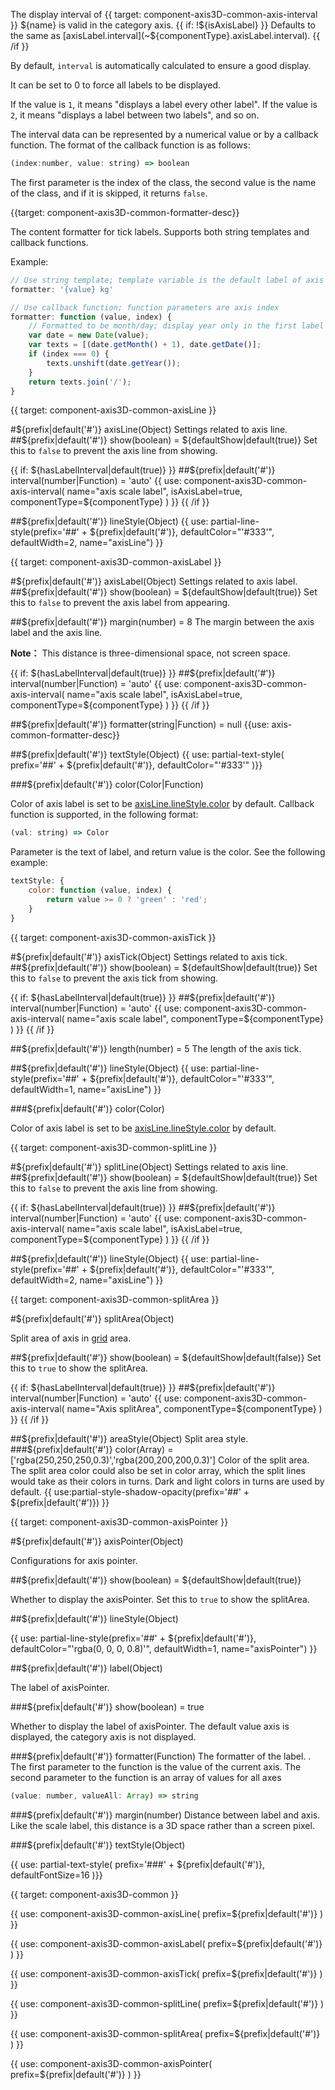 The display interval of {{ target: component-axis3D-common-axis-interval }}
${name} is valid in the category axis. {{ if: !${isAxisLabel} }} Defaults to the same as [axisLabel.interval](~${componentType}.axisLabel.interval). {{ /if }}

By default, `interval` is automatically calculated to ensure a good display.

It can be set to 0 to force all labels to be displayed.

If the value is `1`, it means "displays a label every other label". If the value is `2`, it means "displays a label between two labels", and so on.

The interval data can be represented by a numerical value or by a callback function. The format of the callback function is as follows:

```js
(index:number, value: string) => boolean
```

The first parameter is the index of the class, the second value is the name of the class, and if it is skipped, it returns `false`.

{{target: component-axis3D-common-formatter-desc}}

The content formatter for tick labels. Supports both string templates and callback functions.

Example: 
```js
// Use string template; template variable is the default label of axis {value}
formatter: '{value} kg'

// Use callback function; function parameters are axis index
formatter: function (value, index) {
    // Formatted to be month/day; display year only in the first label
    var date = new Date(value);
    var texts = [(date.getMonth() + 1), date.getDate()];
    if (index === 0) {
        texts.unshift(date.getYear());
    }
    return texts.join('/');
}
```



{{ target: component-axis3D-common-axisLine }}

#${prefix|default('#')} axisLine(Object)
Settings related to axis line.
##${prefix|default('#')} show(boolean) = ${defaultShow|default(true)}
Set this to `false` to prevent the axis line from showing.

{{ if: ${hasLabelInterval|default(true)} }}
##${prefix|default('#')} interval(number|Function) = 'auto'
{{ use: component-axis3D-common-axis-interval(
    name="axis scale label",
    isAxisLabel=true,
    componentType=${componentType}
) }}
{{ /if }}

##${prefix|default('#')} lineStyle(Object)
{{ use: partial-line-style(prefix='##' + ${prefix|default('#')}, defaultColor="'#333'", defaultWidth=2, name="axisLine") }}




{{ target: component-axis3D-common-axisLabel }}

#${prefix|default('#')} axisLabel(Object)
Settings related to axis label.
##${prefix|default('#')} show(boolean) = ${defaultShow|default(true)}
Set this to `false` to prevent the axis label from appearing.

##${prefix|default('#')} margin(number) = 8
The margin between the axis label and the axis line.

**Note：** This distance is three-dimensional space, not screen space.

{{ if: ${hasLabelInterval|default(true)} }}
##${prefix|default('#')} interval(number|Function) = 'auto'
{{ use: component-axis3D-common-axis-interval(
    name="axis scale label",
    isAxisLabel=true,
    componentType=${componentType}
) }}
{{ /if }}

##${prefix|default('#')} formatter(string|Function) = null
{{use: axis-common-formatter-desc}}


##${prefix|default('#')} textStyle(Object)
{{ use: partial-text-style(
    prefix='##' + ${prefix|default('#')},
    defaultColor="'#333'"
)}}
<!-- Overwrite color -->
###${prefix|default('#')} color(Color|Function)

Color of axis label is set to be [axisLine.lineStyle.color](~${componentType}.axisLine.lineStyle.color) by default. Callback function is supported, in the following format:

```js
(val: string) => Color
```
Parameter is the text of label, and return value is the color. See the following example:

```js
textStyle: {
    color: function (value, index) {
        return value >= 0 ? 'green' : 'red';
    }
}
```


{{ target: component-axis3D-common-axisTick }}

#${prefix|default('#')} axisTick(Object)
Settings related to axis tick.
##${prefix|default('#')} show(boolean) = ${defaultShow|default(true)}
Set this to `false` to prevent the axis tick from showing.

{{ if: ${hasLabelInterval|default(true)} }}
##${prefix|default('#')} interval(number|Function) = 'auto'
{{ use: component-axis3D-common-axis-interval(
    name="axis scale label",
    componentType=${componentType}
) }}
{{ /if }}

##${prefix|default('#')} length(number) = 5
The length of the axis tick.

##${prefix|default('#')} lineStyle(Object)
{{ use: partial-line-style(prefix='##' + ${prefix|default('#')}, defaultColor="'#333'", defaultWidth=1, name="axisLine") }}
<!-- Overwrite color -->
###${prefix|default('#')} color(Color)

Color of axis label is set to be [axisLine.lineStyle.color](~${componentType}.axisLine.lineStyle.color) by default.


{{ target: component-axis3D-common-splitLine }}

#${prefix|default('#')} splitLine(Object)
Settings related to axis line.
##${prefix|default('#')} show(boolean) = ${defaultShow|default(true)}
Set this to `false` to prevent the axis line from showing.

{{ if: ${hasLabelInterval|default(true)} }}
##${prefix|default('#')} interval(number|Function) = 'auto'
{{ use: component-axis3D-common-axis-interval(
    name="axis scale label",
    isAxisLabel=true,
    componentType=${componentType}
) }}
{{ /if }}

##${prefix|default('#')} lineStyle(Object)
{{ use: partial-line-style(prefix='##' + ${prefix|default('#')}, defaultColor="'#333'", defaultWidth=2, name="axisLine") }}



{{ target: component-axis3D-common-splitArea }}

#${prefix|default('#')} splitArea(Object)

Split area of axis in [grid](~grid) area.

##${prefix|default('#')} show(boolean) = ${defaultShow|default(false)}
Set this to `true` to show the splitArea.

{{ if: ${hasLabelInterval|default(true)} }}
##${prefix|default('#')} interval(number|Function) = 'auto'
{{ use: component-axis3D-common-axis-interval(
    name="Axis splitArea",
    componentType=${componentType}
) }}
{{ /if }}

##${prefix|default('#')} areaStyle(Object)
Split area style.
###${prefix|default('#')} color(Array) = ['rgba(250,250,250,0.3)','rgba(200,200,200,0.3)']
Color of the split area.
The split area color could also be set in color array, which the split lines would take as their colors in turns. Dark and light colors in turns are used by default.
{{ use:partial-style-shadow-opacity(prefix='##' + ${prefix|default('#')}) }}




{{ target: component-axis3D-common-axisPointer }}

#${prefix|default('#')} axisPointer(Object)

Configurations for axis pointer.

##${prefix|default('#')} show(boolean) = ${defaultShow|default(true)}

Whether to display the axisPointer. Set this to `true` to show the splitArea.

##${prefix|default('#')} lineStyle(Object)

{{ use: partial-line-style(prefix='##' + ${prefix|default('#')}, defaultColor="'rgba(0, 0, 0, 0.8)'", defaultWidth=1, name="axisPointer") }}

##${prefix|default('#')} label(Object)

The label of axisPointer.

###${prefix|default('#')} show(boolean) = true

Whether to display the label of axisPointer. The default value axis is displayed, the category axis is not displayed.

###${prefix|default('#')} formatter(Function)
The formatter of the label. . The first parameter to the function is the value of the current axis. The second parameter to the function is an array of values for all axes

```js
(value: number, valueAll: Array) => string
```

###${prefix|default('#')} margin(number)
Distance between label and axis.
Like the scale label, this distance is a 3D space rather than a screen pixel.

###${prefix|default('#')} textStyle(Object)

{{ use: partial-text-style(
    prefix='###' + ${prefix|default('#')},
    defaultFontSize=16
)}}




{{ target: component-axis3D-common }}

{{ use: component-axis3D-common-axisLine(
    prefix=${prefix|default('#')}
) }}

{{ use: component-axis3D-common-axisLabel(
    prefix=${prefix|default('#')}
) }}

{{ use: component-axis3D-common-axisTick(
    prefix=${prefix|default('#')}
) }}

{{ use: component-axis3D-common-splitLine(
    prefix=${prefix|default('#')}
) }}

{{ use: component-axis3D-common-splitArea(
    prefix=${prefix|default('#')}
) }}

{{ use: component-axis3D-common-axisPointer(
    prefix=${prefix|default('#')}
) }}
